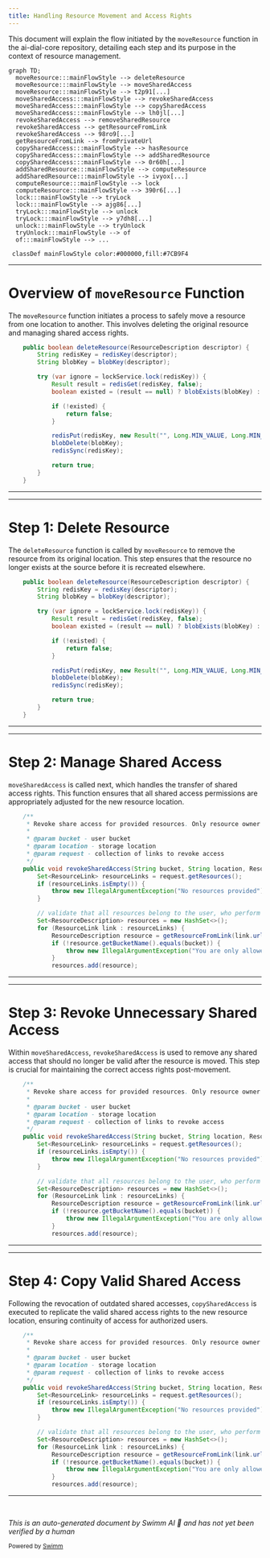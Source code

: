 ```yaml
---
title: Handling Resource Movement and Access Rights
---
```

This document will explain the flow initiated by the `moveResource` function in the ai-dial-core repository, detailing each step and its purpose in the context of resource management.

```mermaid
graph TD;
  moveResource:::mainFlowStyle --> deleteResource
  moveResource:::mainFlowStyle --> moveSharedAccess
  moveResource:::mainFlowStyle --> t2p91[...]
  moveSharedAccess:::mainFlowStyle --> revokeSharedAccess
  moveSharedAccess:::mainFlowStyle --> copySharedAccess
  moveSharedAccess:::mainFlowStyle --> lh0jl[...]
  revokeSharedAccess --> removeSharedResource
  revokeSharedAccess --> getResourceFromLink
  revokeSharedAccess --> 98ro9[...]
  getResourceFromLink --> fromPrivateUrl
  copySharedAccess:::mainFlowStyle --> hasResource
  copySharedAccess:::mainFlowStyle --> addSharedResource
  copySharedAccess:::mainFlowStyle --> 0r60h[...]
  addSharedResource:::mainFlowStyle --> computeResource
  addSharedResource:::mainFlowStyle --> ivyox[...]
  computeResource:::mainFlowStyle --> lock
  computeResource:::mainFlowStyle --> 390r6[...]
  lock:::mainFlowStyle --> tryLock
  lock:::mainFlowStyle --> ajg86[...]
  tryLock:::mainFlowStyle --> unlock
  tryLock:::mainFlowStyle --> y7dh8[...]
  unlock:::mainFlowStyle --> tryUnlock
  tryUnlock:::mainFlowStyle --> of
  of:::mainFlowStyle --> ...

 classDef mainFlowStyle color:#000000,fill:#7CB9F4
```

<SwmSnippet path="/src/main/java/com/epam/aidial/core/service/ResourceService.java" line="284">

---

# Overview of `moveResource` Function

The `moveResource` function initiates a process to safely move a resource from one location to another. This involves deleting the original resource and managing shared access rights.

```java
    public boolean deleteResource(ResourceDescription descriptor) {
        String redisKey = redisKey(descriptor);
        String blobKey = blobKey(descriptor);

        try (var ignore = lockService.lock(redisKey)) {
            Result result = redisGet(redisKey, false);
            boolean existed = (result == null) ? blobExists(blobKey) : result.exists;

            if (!existed) {
                return false;
            }

            redisPut(redisKey, new Result("", Long.MIN_VALUE, Long.MIN_VALUE, false, false));
            blobDelete(blobKey);
            redisSync(redisKey);

            return true;
        }
    }
```

---

</SwmSnippet>

<SwmSnippet path="/src/main/java/com/epam/aidial/core/service/ResourceService.java" line="284">

---

# Step 1: Delete Resource

The `deleteResource` function is called by `moveResource` to remove the resource from its original location. This step ensures that the resource no longer exists at the source before it is recreated elsewhere.

```java
    public boolean deleteResource(ResourceDescription descriptor) {
        String redisKey = redisKey(descriptor);
        String blobKey = blobKey(descriptor);

        try (var ignore = lockService.lock(redisKey)) {
            Result result = redisGet(redisKey, false);
            boolean existed = (result == null) ? blobExists(blobKey) : result.exists;

            if (!existed) {
                return false;
            }

            redisPut(redisKey, new Result("", Long.MIN_VALUE, Long.MIN_VALUE, false, false));
            blobDelete(blobKey);
            redisSync(redisKey);

            return true;
        }
    }
```

---

</SwmSnippet>

<SwmSnippet path="/src/main/java/com/epam/aidial/core/service/ShareService.java" line="220">

---

# Step 2: Manage Shared Access

`moveSharedAccess` is called next, which handles the transfer of shared access rights. This function ensures that all shared access permissions are appropriately adjusted for the new resource location.

```java
    /**
     * Revoke share access for provided resources. Only resource owner can perform this operation
     *
     * @param bucket - user bucket
     * @param location - storage location
     * @param request - collection of links to revoke access
     */
    public void revokeSharedAccess(String bucket, String location, ResourceLinkCollection request) {
        Set<ResourceLink> resourceLinks = request.getResources();
        if (resourceLinks.isEmpty()) {
            throw new IllegalArgumentException("No resources provided");
        }

        // validate that all resources belong to the user, who perform this action
        Set<ResourceDescription> resources = new HashSet<>();
        for (ResourceLink link : resourceLinks) {
            ResourceDescription resource = getResourceFromLink(link.url());
            if (!resource.getBucketName().equals(bucket)) {
                throw new IllegalArgumentException("You are only allowed to revoke access from own resources");
            }
            resources.add(resource);
```

---

</SwmSnippet>

<SwmSnippet path="/src/main/java/com/epam/aidial/core/service/ShareService.java" line="220">

---

# Step 3: Revoke Unnecessary Shared Access

Within `moveSharedAccess`, `revokeSharedAccess` is used to remove any shared access that should no longer be valid after the resource is moved. This step is crucial for maintaining the correct access rights post-movement.

```java
    /**
     * Revoke share access for provided resources. Only resource owner can perform this operation
     *
     * @param bucket - user bucket
     * @param location - storage location
     * @param request - collection of links to revoke access
     */
    public void revokeSharedAccess(String bucket, String location, ResourceLinkCollection request) {
        Set<ResourceLink> resourceLinks = request.getResources();
        if (resourceLinks.isEmpty()) {
            throw new IllegalArgumentException("No resources provided");
        }

        // validate that all resources belong to the user, who perform this action
        Set<ResourceDescription> resources = new HashSet<>();
        for (ResourceLink link : resourceLinks) {
            ResourceDescription resource = getResourceFromLink(link.url());
            if (!resource.getBucketName().equals(bucket)) {
                throw new IllegalArgumentException("You are only allowed to revoke access from own resources");
            }
            resources.add(resource);
```

---

</SwmSnippet>

<SwmSnippet path="/src/main/java/com/epam/aidial/core/service/ShareService.java" line="220">

---

# Step 4: Copy Valid Shared Access

Following the revocation of outdated shared accesses, `copySharedAccess` is executed to replicate the valid shared access rights to the new resource location, ensuring continuity of access for authorized users.

```java
    /**
     * Revoke share access for provided resources. Only resource owner can perform this operation
     *
     * @param bucket - user bucket
     * @param location - storage location
     * @param request - collection of links to revoke access
     */
    public void revokeSharedAccess(String bucket, String location, ResourceLinkCollection request) {
        Set<ResourceLink> resourceLinks = request.getResources();
        if (resourceLinks.isEmpty()) {
            throw new IllegalArgumentException("No resources provided");
        }

        // validate that all resources belong to the user, who perform this action
        Set<ResourceDescription> resources = new HashSet<>();
        for (ResourceLink link : resourceLinks) {
            ResourceDescription resource = getResourceFromLink(link.url());
            if (!resource.getBucketName().equals(bucket)) {
                throw new IllegalArgumentException("You are only allowed to revoke access from own resources");
            }
            resources.add(resource);
```

---

</SwmSnippet>

&nbsp;

*This is an auto-generated document by Swimm AI 🌊 and has not yet been verified by a human*

<SwmMeta version="3.0.0" repo-id="Z2l0aHViJTNBJTNBYWktZGlhbC1jb3JlJTNBJTNBZXBhbQ==" repo-name="ai-dial-core"><sup>Powered by [Swimm](/)</sup></SwmMeta>
